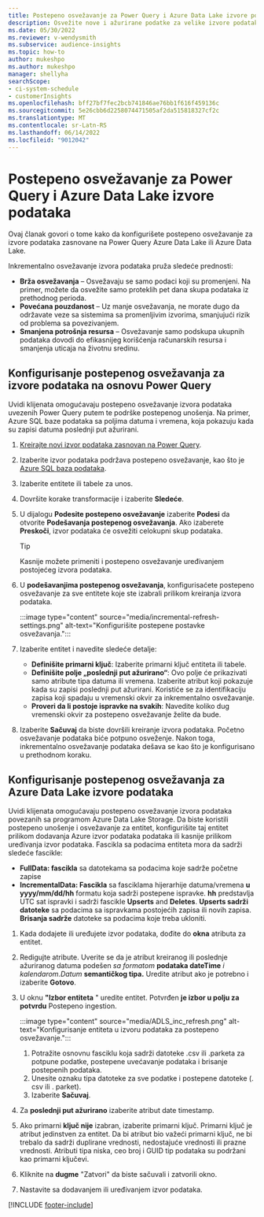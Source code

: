 ```yaml
---
title: Postepeno osvežavanje za Power Query i Azure Data Lake izvore podataka
description: Osvežite nove i ažurirane podatke za velike izvore podataka zasnovane na Power Query ili Azure izvorima podataka u jezeru podataka.
ms.date: 05/30/2022
ms.reviewer: v-wendysmith
ms.subservice: audience-insights
ms.topic: how-to
author: mukeshpo
ms.author: mukeshpo
manager: shellyha
searchScope:
- ci-system-schedule
- customerInsights
ms.openlocfilehash: bff27bf7fec2bcb741846ae76bb1f616f459136c
ms.sourcegitcommit: 5e26cbb6d2258074471505af2da515818327cf2c
ms.translationtype: MT
ms.contentlocale: sr-Latn-RS
ms.lasthandoff: 06/14/2022
ms.locfileid: "9012042"
---
```

# <a name="incremental-refresh-for-power-query-and-azure-data-lake-data-sources"></a>Postepeno osvežavanje za Power Query i Azure Data Lake izvore podataka

Ovaj članak govori o tome kako da konfigurišete postepeno osvežavanje za izvore podataka zasnovane na Power Query Azure Data Lake ili Azure Data Lake.

Inkrementalno osvežavanje izvora podataka pruža sledeće prednosti:

- **Brža osvežavanja** – Osvežavaju se samo podaci koji su promenjeni. Na primer, možete da osvežite samo proteklih pet dana skupa podataka iz prethodnog perioda.
- **Povećana pouzdanost** – Uz manje osvežavanja, ne morate dugo da održavate veze sa sistemima sa promenljivim izvorima, smanjujući rizik od problema sa povezivanjem.
- **Smanjena potrošnja resursa** – Osvežavanje samo podskupa ukupnih podataka dovodi do efikasnijeg korišćenja računarskih resursa i smanjenja uticaja na životnu sredinu.

## <a name="configure-incremental-refresh-for-data-sources-based-on-power-query"></a>Konfigurisanje postepenog osvežavanja za izvore podataka na osnovu Power Query

Uvidi klijenata omogućavaju postepeno osvežavanje izvora podataka uvezenih Power Query putem te podrške postepenog unošenja. Na primer, Azure SQL baze podataka sa poljima datuma i vremena, koja pokazuju kada su zapisi datuma poslednji put ažurirani.

1. [Kreirajte novi izvor podataka zasnovan na Power Query](connect-power-query.md).

1. Izaberite izvor podataka podržava postepeno osvežavanje, kao što je [Azure SQL baza podataka](/power-query/connectors/azuresqldatabase).

1. Izaberite entitete ili tabele za unos.

1. Dovršite korake transformacije i izaberite **Sledeće**.

1. U dijalogu **Podesite postepeno osvežavanje** izaberite **Podesi** da otvorite **Podešavanja postepenog osvežavanja**. Ako izaberete **Preskoči**, izvor podataka će osvežiti celokupni skup podataka.
   > [!TIP]
   > Kasnije možete primeniti i postepeno osvežavanje uređivanjem postojećeg izvora podataka.

1. U **podešavanjima postepenog osvežavanja**, konfigurisaćete postepeno osvežavanje za sve entitete koje ste izabrali prilikom kreiranja izvora podataka.

   :::image type="content" source="media/incremental-refresh-settings.png" alt-text="Konfigurišite postepene postavke osvežavanja.":::

1. Izaberite entitet i navedite sledeće detalje:

   - **Definišite primarni ključ**: Izaberite primarni ključ entiteta ili tabele.
   - **Definišite polje „poslednji put ažurirano“**: Ovo polje će prikazivati samo atribute tipa datuma ili vremena. Izaberite atribut koji pokazuje kada su zapisi poslednji put ažurirani. Koristiće se za identifikaciju zapisa koji spadaju u vremenski okvir za inkrementalno osvežavanje.
   - **Proveri da li postoje ispravke na svakih**: Navedite koliko dug vremenski okvir za postepeno osvežavanje želite da bude.

1. Izaberite **Sačuvaj** da biste dovršili kreiranje izvora podataka. Početno osvežavanje podataka biće potpuno osveženje. Nakon toga, inkrementalno osvežavanje podataka dešava se kao što je konfigurisano u prethodnom koraku.

## <a name="configure-incremental-refresh-for-azure-data-lake-data-sources"></a>Konfigurisanje postepenog osvežavanja za Azure Data Lake izvore podataka

Uvidi klijenata omogućavaju postepeno osvežavanje izvora podataka povezanih sa programom Azure Data Lake Storage. Da biste koristili postepeno unošenje i osvežavanje za entitet, konfigurišite taj entitet prilikom dodavanja Azure izvor podataka podataka ili kasnije prilikom uređivanja izvor podataka. Fascikla sa podacima entiteta mora da sadrži sledeće fascikle:

- **FullData: fascikla** sa datotekama sa podacima koje sadrže početne zapise
- **IncrementalData: Fascikla** sa fasciklama hijerarhije datuma/vremena **u yyyy/mm/dd/hh** formatu koja sadrži postepene ispravke. **hh** predstavlja UTC sat ispravki i sadrži fascikle **Upserts** and **Deletes**. **Upserts sadrži datoteke** sa podacima sa ispravkama postojećih zapisa ili novih zapisa. **Brisanja sadrže** datoteke sa podacima koje treba ukloniti.

1. Kada dodajete ili uređujete izvor podataka, dođite do **okna** atributa za entitet.

1. Redigujte atribute. Uverite se da je atribut kreiranog ili poslednje ažuriranog datuma podešen *sa formatom* **podataka dateTime** *i kalendarom.Datum* **semantičkog tipa.** Uredite atribut ako je potrebno i izaberite **Gotovo**.

1. U oknu **"Izbor entiteta** " uredite entitet. Potvrđen **je izbor u polju za potvrdu** Postepeno ingestion.

   :::image type="content" source="media/ADLS_inc_refresh.png" alt-text="Konfigurisanje entiteta u izvoru podataka za postepeno osvežavanje.":::

   1. Potražite osnovnu fasciklu koja sadrži datoteke .csv ili .parketa za potpune podatke, postepene uvećavanje podataka i brisanje postepenih podataka.
   1. Unesite oznaku tipa datoteke za sve podatke i postepene datoteke (\. csv ili \. parket).
   1. Izaberite **Sačuvaj**.

1. Za **poslednji put ažurirano** izaberite atribut date timestamp.

1. Ako primarni **ključ nije** izabran, izaberite primarni ključ. Primarni ključ je atribut jedinstven za entitet. Da bi atribut bio važeći primarni ključ, ne bi trebalo da sadrži duplirane vrednosti, nedostajuće vrednosti ili prazne vrednosti. Atributi tipa niska, ceo broj i GUID tip podataka su podržani kao primarni ključevi.

1. Kliknite na **dugme** "Zatvori" da biste sačuvali i zatvorili okno.

1. Nastavite sa dodavanjem ili uređivanjem izvor podataka.

[!INCLUDE [footer-include](includes/footer-banner.md)]
